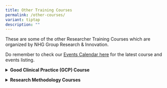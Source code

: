 ```yaml
---
title: Other Training Courses
permalink: /other-courses/
variant: tiptap
description: ""
---
```

<p>These are some of the other Researcher Training Courses which are organized
by NHG Group Research &amp; Innovation.</p>
<p>Do remember to check our <a href="/newsroom/events/" rel="noopener nofollow" target="_blank">Events Calendar here</a> for
the latest course and events listing.</p>
<p></p>
<div data-type="detailGroup" class="isomer-accordion isomer-accordion-white">
<details class="isomer-details">
<summary><strong>Good Clinical Practice (GCP) Course</strong>
</summary>
<div data-type="detailsContent" class="isomer-details-content">
<p>Based on the ICH GCP E6(R2) guidelines and incorporating local regulatory
requirements, the Good Clinical Practice (GCP) Online Course seeks to equip
participants with basic knowledge and understanding of how GCP principles
may be applied to the conduct of clinical trials.</p>
<p><strong>Registration</strong>
<br>For the Course Schedule, Registration and more details, please see the
<a href="https://talentdev.gri.nhg.com.sg/gcp-course/" rel="noopener nofollow" target="_blank">GCP Course page here</a>.</p>
<p><strong>Contact information</strong>
<br>For any enquiries, please contact the GCP Online Course organizers at
<a href="mailto:researchtraining@nhg.com.sg" rel="noopener noreferrer nofollow" target="_blank">researchtraining@nhg.com.sg</a>or (+65) 6038 3634.</p>
</div>
</details>
</div>
<p></p>
<div data-type="detailGroup" class="isomer-accordion-group isomer-accordion isomer-accordion-white">
<details class="isomer-details">
<summary><strong>Research Methodology Courses</strong>
</summary>
<div data-type="detailsContent" class="isomer-details-content">
<p>Research Methodology defines what the research is about, how to proceed
and measure progress, and what indicates success.&nbsp;Learn how to design
a research protocol and write a good research paper or grant proposal to
increase your chances in research and grant application and much more.</p>
<p><a href="https://talentdev.gri.nhg.com.sg/abt-rm-courses/" rel="noopener nofollow" target="_blank">Learn more here</a>.</p>
</div>
</details>
</div>
<p></p>